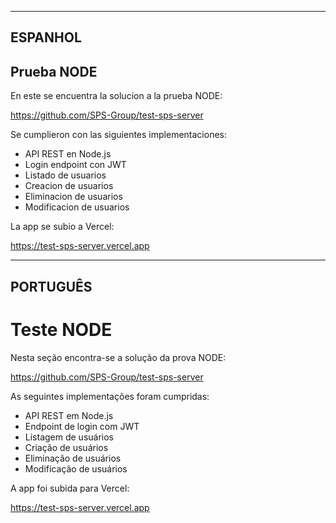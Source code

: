 ----------------------------------
ESPANHOL
----------------------------------

## Prueba NODE

En este se encuentra la solucion a la prueba NODE:

https://github.com/SPS-Group/test-sps-server

Se cumplieron con las siguientes implementaciones:

- API REST en Node.js
- Login endpoint con JWT
- Listado de usuarios
- Creacion de usuarios
- Eliminacion de usuarios
- Modificacion de usuarios

La app se subio a Vercel:

https://test-sps-server.vercel.app

----------------------------------
PORTUGUÊS
----------------------------------

# Teste NODE

Nesta seção encontra-se a solução da prova NODE:

https://github.com/SPS-Group/test-sps-server

As seguintes implementações foram cumpridas:

- API REST em Node.js
- Endpoint de login com JWT
- Listagem de usuários
- Criação de usuários
- Eliminação de usuários
- Modificação de usuários

A app foi subida para Vercel:

https://test-sps-server.vercel.app
